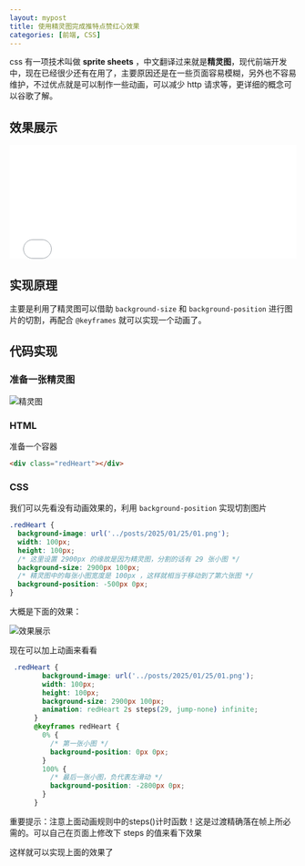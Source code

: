 ```yaml
---
layout: mypost
title: 使用精灵图完成推特点赞红心效果
categories: [前端, CSS]
---
```


css 有一项技术叫做 **sprite sheets** ，中文翻译过来就是**精灵图**，现代前端开发中，现在已经很少还有在用了，主要原因还是在一些页面容易模糊，另外也不容易维护，不过优点就是可以制作一些动画，可以减少 http 请求等，更详细的概念可以谷歌了解。

## 效果展示

<iframe src="/demos/twitter-redHeart.html" width="100%" height="200px" frameborder="0"></iframe>

## 实现原理

主要是利用了精灵图可以借助 `background-size` 和 `background-position` 进行图片的切割，再配合 `@keyframes` 就可以实现一个动画了。

## 代码实现

### 准备一张精灵图

![精灵图](01.png)

### HTML

准备一个容器

```html
<div class="redHeart"></div>
```

### CSS

我们可以先看没有动画效果的，利用 `background-position` 实现切割图片

```css
.redHeart {
  background-image: url('../posts/2025/01/25/01.png');
  width: 100px;
  height: 100px;
  /* 这里设置 2900px 的缘故是因为精灵图，分割的话有 29 张小图 */
  background-size: 2900px 100px;
  /* 精灵图中的每张小图宽度是 100px ，这样就相当于移动到了第六张图 */
  background-position: -500px 0px;
}
```

大概是下面的效果：

![效果展示](02.png)

现在可以加上动画来看看

```css
 .redHeart {
        background-image: url('../posts/2025/01/25/01.png');
        width: 100px;
        height: 100px;
        background-size: 2900px 100px;
        animation: redHeart 2s steps(29, jump-none) infinite;
      }
      @keyframes redHeart {
        0% {
          /* 第一张小图 */
          background-position: 0px 0px;
        }
        100% {
          /* 最后一张小图，负代表左滑动 */
          background-position: -2800px 0px;
        }
      }
```
重要提示：注意上面动画规则中的steps()计时函数！这是过渡精确落在帧上所必需的。可以自己在页面上修改下 steps 的值来看下效果


这样就可以实现上面的效果了

